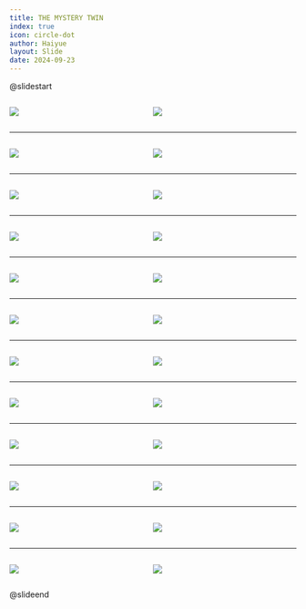 ```yaml
---
title: THE MYSTERY TWIN
index: true
icon: circle-dot
author: Haiyue
layout: Slide
date: 2024-09-23
---
```

 
@slidestart

<div style="display:flex">
<div style="flex:1">

![](https://raw.githubusercontent.com/yclord/reading/refs/heads/master/english/Level-Y/THE%20MYSTERY%20TWIN/001.webp)
</div>
<div style="flex:1">

![](https://raw.githubusercontent.com/yclord/reading/refs/heads/master/english/Level-Y/THE%20MYSTERY%20TWIN/002.webp)
</div>
</div>

---

<div style="display:flex">
<div style="flex:1">

![](https://raw.githubusercontent.com/yclord/reading/refs/heads/master/english/Level-Y/THE%20MYSTERY%20TWIN/003.webp)
</div>
<div style="flex:1">

![](https://raw.githubusercontent.com/yclord/reading/refs/heads/master/english/Level-Y/THE%20MYSTERY%20TWIN/004.webp)
</div>
</div>

---

<div style="display:flex">
<div style="flex:1">

![](https://raw.githubusercontent.com/yclord/reading/refs/heads/master/english/Level-Y/THE%20MYSTERY%20TWIN/005.webp)
</div>
<div style="flex:1">

![](https://raw.githubusercontent.com/yclord/reading/refs/heads/master/english/Level-Y/THE%20MYSTERY%20TWIN/006.webp)
</div>
</div>

---

<div style="display:flex">
<div style="flex:1">

![](https://raw.githubusercontent.com/yclord/reading/refs/heads/master/english/Level-Y/THE%20MYSTERY%20TWIN/007.webp)
</div>
<div style="flex:1">

![](https://raw.githubusercontent.com/yclord/reading/refs/heads/master/english/Level-Y/THE%20MYSTERY%20TWIN/008.webp)
</div>
</div>

---

<div style="display:flex">
<div style="flex:1">

![](https://raw.githubusercontent.com/yclord/reading/refs/heads/master/english/Level-Y/THE%20MYSTERY%20TWIN/009.webp)
</div>
<div style="flex:1">

![](https://raw.githubusercontent.com/yclord/reading/refs/heads/master/english/Level-Y/THE%20MYSTERY%20TWIN/010.webp)
</div>
</div>

---

<div style="display:flex">
<div style="flex:1">

![](https://raw.githubusercontent.com/yclord/reading/refs/heads/master/english/Level-Y/THE%20MYSTERY%20TWIN/011.webp)
</div>
<div style="flex:1">

![](https://raw.githubusercontent.com/yclord/reading/refs/heads/master/english/Level-Y/THE%20MYSTERY%20TWIN/012.webp)
</div>
</div>

---

<div style="display:flex">
<div style="flex:1">

![](https://raw.githubusercontent.com/yclord/reading/refs/heads/master/english/Level-Y/THE%20MYSTERY%20TWIN/013.webp)
</div>
<div style="flex:1">

![](https://raw.githubusercontent.com/yclord/reading/refs/heads/master/english/Level-Y/THE%20MYSTERY%20TWIN/014.webp)
</div>
</div>

---

<div style="display:flex">
<div style="flex:1">

![](https://raw.githubusercontent.com/yclord/reading/refs/heads/master/english/Level-Y/THE%20MYSTERY%20TWIN/015.webp)
</div>
<div style="flex:1">

![](https://raw.githubusercontent.com/yclord/reading/refs/heads/master/english/Level-Y/THE%20MYSTERY%20TWIN/016.webp)
</div>
</div>

---

<div style="display:flex">
<div style="flex:1">

![](https://raw.githubusercontent.com/yclord/reading/refs/heads/master/english/Level-Y/THE%20MYSTERY%20TWIN/017.webp)
</div>
<div style="flex:1">

![](https://raw.githubusercontent.com/yclord/reading/refs/heads/master/english/Level-Y/THE%20MYSTERY%20TWIN/018.webp)
</div>
</div>

---

<div style="display:flex">
<div style="flex:1">

![](https://raw.githubusercontent.com/yclord/reading/refs/heads/master/english/Level-Y/THE%20MYSTERY%20TWIN/019.webp)
</div>
<div style="flex:1">

![](https://raw.githubusercontent.com/yclord/reading/refs/heads/master/english/Level-Y/THE%20MYSTERY%20TWIN/020.webp)
</div>
</div>

---

<div style="display:flex">
<div style="flex:1">

![](https://raw.githubusercontent.com/yclord/reading/refs/heads/master/english/Level-Y/THE%20MYSTERY%20TWIN/021.webp)
</div>
<div style="flex:1">

![](https://raw.githubusercontent.com/yclord/reading/refs/heads/master/english/Level-Y/THE%20MYSTERY%20TWIN/022.webp)
</div>
</div>

---

<div style="display:flex">
<div style="flex:1">

![](https://raw.githubusercontent.com/yclord/reading/refs/heads/master/english/Level-Y/THE%20MYSTERY%20TWIN/023.webp)
</div>
<div style="flex:1">

![](https://raw.githubusercontent.com/yclord/reading/refs/heads/master/english/Level-Y/THE%20MYSTERY%20TWIN/024.webp)
</div>
</div>

@slideend